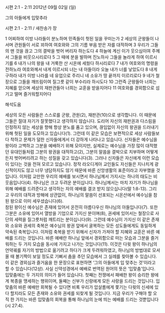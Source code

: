 시편 2:1 - 2:11 
2012년 09월 02일 (일)

그의 아들에게 입맞추라



시편 2:1 - 2:11 / 새찬송가  장


1 어찌하여 이방 나라들이 분노하며 민족들이 헛된 일을 꾸미는가 2 세상의 군왕들이 나서며 관원들이 서로 꾀하여 여호와와 그의 기름 부음 받은 자를 대적하며 3 우리가 그들의 맨 것을 끊고 그의 결박을 벗어 버리자 하는도다 4 하늘에 계신 이가 웃으심이여 주께서 그들을 비웃으시리로다 5 그 때에 분을 발하며 진노하사 그들을 놀라게 하여 이르시기를 6 내가 나의 왕을 내 거룩한 산 시온에 세웠다 하시리로다 7 내가 여호와의 명령을 전하노라 여호와께서 내게 이르시되 너는 내 아들이라 오늘 내가 너를 낳았도다 8 내게 구하라 내가 이방 나라를 네 유업으로 주리니 네 소유가 땅 끝까지 이르리로다 9 네가 철장으로 그들을 깨뜨림이여 질그릇 같이 부수리라 하시도다 10 그런즉 군왕들아 너희는 지혜를 얻으며 세상의 재판관들아 너희는 교훈을 받을지어다 11 여호와를 경외함으로 섬기고 떨며 즐거워할지어다

해석도움





세상의 모든 사람들은 스스로를 군왕, 관원(2), 재판관(10)으로 생각합니다. 이 때문에 그들은 절대 자기가 잘못했다고 생각하지 않습니다. 도리어 자신의 재판권과 다스림을 인정하지 않는 세상을 향해 항상 분노를 품고 있으며, 끊임없이 자신의 왕권을 드러내기 위해 헛된 일을 도모하고 있습니다(1). 그런데 이 같은 모습은 보편적으로 세상 사람들보다 착하고 문제가 덜한 신자들에게서 더 강하게 나타나고 있습니다. 신자들은 예수님을 왕이라 고백하고 그분을 예배하기 위해 모이지만, 실제로는 예수님을 가장 많이 대적했던 유대인들처럼 그분의 왕권을 대적하고(2), 그분의 말씀을 결박으로 치부하며 어떻게든지 벗어버리려고 하는 성질을 갖고 있습니다(3). 
그러나 신자들은 자신에게 이런 모습이 있다는 것을 전혀 모르고 있습니다. 정작 라오디게아 교인들도 자신들은 지나치게 광신적이지도 않고 너무 냉담하지도 않기 때문에 바른 신앙생활의 표준이라고 자부했을 것입니다. 이처럼 교만한 우리의 예배를 보시면서 하나님께서 가지시는 하나의 태도는 비웃음입니다(4). 하나님은 크고 두려운 분이십니다. 하나님께서는 마치 자기가 하나님을 위해 예배를 드려준다고 생각하는 자의 예배를 결코 받지 않으십니다(말 1:8-13). 그리고 우리의 대적과 방해에 상관없이, 하나님의 말씀이 선포되는 시온산에서 예수님을 참된 왕으로 이미 세우셨습니다(6).  
참된 왕이신 예수님은 존재에 있어서 온전히 아름다우신 하나님의 아들입니다(7). 또한 그분은 소유에 있어서 열방을 기업으로 가지신 분이며(8), 권세에 있어서는 철장으로 사단의 세력을 질그릇처럼 깨트리는 분이십니다(9). 그런데 예수님이 가지신 이 같은 존재와 소유와 권세의 축복은 예수님의 왕권 앞에서 굴복하는 모든 성도들에게도 동일하게 약속된 축복입니다. 
이처럼 축복을 받기 위해서 신자가 가져야 할 지혜와 교훈은 바른 예배를 드리는 것입니다. 바른 예배란 하나님 앞에서 경외함으로 떠는 모습과 그분을 즐거워하는 두 가지 모습을 동시에 가지고 나가는 것입니다(11). 이것은 다윗 왕이 하나님의 언약궤를 자기의 방법으로 옮기려고 하다가 크게 두려워하였고, 하나님의 방법대로 모셔올 때 볼기짝이 보일 정도로 기뻐서 춤을 추던 모습에서 그 실례를 찾아볼 수 있습니다. 이 같은 경외심과 즐거움을 한 문장으로 표현하면 ‘그의 아들에게 입 맞추는 것’이라고 할 수 있습니다(12상). 사실 신약성경에서 예배로 번역된 원어의 뜻은 ‘입맞춤’입니다. 입맞춤에는 두 가지의 의미가 들어 있습니다. 첫째는 전쟁에서 패배한 왕이 승리한 왕에게 복종을 맹세하는 행위이며, 둘째는 신부가 신랑에게 모든 사랑을 드리는 것입니다. 입맞춤의 바른 예배만 회복될 수 있다면 비록 우리가 압살롬에게 쫓기는 다윗의 신세에 있다 할지라도 모든 존재와 소유와 권세를 되찾게 될 것입니다. 지금 우리가 구해야 할 오직 한 가지는 바른 입맞춤의 회복을 통해 하나님의 눈에 띄는 예배를 드리는 것뿐입니다(시 27:4).